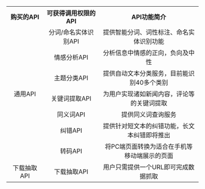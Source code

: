 <table style="display:table;">
	<tbody>
		<tr>
			<th style="width: 95px;"><strong>购买的API</strong></th>
			<th style="width: 157px;"><strong>可获得调用权限的API</strong></th>
			<th style="width: 301px;"><strong>API功能简介</strong></th>
		</tr>
		<tr>
			<td rowspan="7" style="text-align: center; width: 95px;">通用API</td>
			<td style="text-align: center; width: 157px;">分词/命名实体识别API</td>
			<td style="text-align: center; width: 301px;">提供智能分词、词性标注、命名实体识别功能</td>
		</tr>
		<tr>
			<td style="text-align: center; width: 157px;">情感分析API</td>
			<td style="text-align: center; width: 301px;">分析信息中情感的正向，负向及中性</td>
		</tr>
		<tr>
			<td style="text-align: center; width: 157px;">主题分类API</td>
			<td style="text-align: center; width: 301px;">提供自动文本分类服务，目前能识别40多个类别</td>
		</tr>
		<tr>
			<td style="text-align: center; width: 157px;">关键词提取API</td>
			<td style="text-align: center; width: 301px;">为用户实现诸如新闻内容，评论等的关键词提取</td>
		</tr>
		<tr>
			<td style="text-align: center; width: 157px;">同义词API</td>
			<td style="text-align: center; width: 301px;">提供同义词查询服务</td>
		</tr>
		<tr>
			<td style="text-align: center; width: 157px;">纠错API</td>
			<td style="text-align: center; width: 301px;">提供针对短文本的纠错功能，长文本纠错即将推出</td>
		</tr>
		<tr>
			<td style="text-align: center; width: 157px;">转码API</td>
			<td style="text-align: center; width: 301px;">将PC端页面转换为适合在手机等移动端展示的页面</td>
		</tr>
		<tr>
			<td style="text-align: center; width: 95px;">下载抽取API</td>
			<td style="text-align: center; width: 157px;">下载抽取API</td>
			<td style="text-align: center; width: 301px;">用户只需提供一个URL即可完成数据抓取</td>
		</tr>
	</tbody>
</table>

